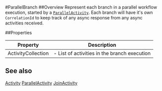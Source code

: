 #ParallelBranch
##Overview
Represent each branch in a parallel workflow execution, started by a [`ParallelActivity`](ParallelActivity.html). Each branch will have it's own `CorrelationId` to keep track of any async response from any async activities received.


##Properties
<table class="table table-condensed table-bordered">
    <thead>
<tr>
<th>Property</th>
<th>Description</th>
</tr>
</thead>
<tbody>
<tr><td>ActivityCollection</td><td> - List of activities in the branch execution</td></tr>
</tbody></table>



## See also

[Activity](Activity.html)
[ParallelActivity](ParallelActivity.html)
[JoinActivity](JoinActivity.html)
